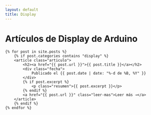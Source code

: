```yaml
---
layout: default
title: Display
---
```


<div class="blog-container">
    <h1>Artículos de Display de Arduino</h1>

    {% for post in site.posts %}
        {% if post.categories contains "display" %}
        <article class="articulo">
            <h2><a href="{{ post.url }}">{{ post.title }}</a></h2>
            <div class="fecha">
                Publicado el {{ post.date | date: "%-d de %B, %Y" }}
            </div>
            {% if post.excerpt %}
                <p class="resumen">{{ post.excerpt }}</p>
            {% endif %}
            <a href="{{ post.url }}" class="leer-mas">Leer más →</a>
        </article>
        {% endif %}
    {% endfor %}
</div> 